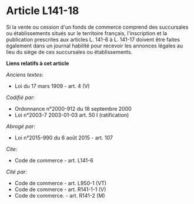 # Article L141-18

Si la vente ou cession d'un fonds de commerce comprend des succursales ou établissements situés sur le territoire français,
l'inscription et la publication prescrites aux articles L. 141-6 à L. 141-17 doivent être faites également dans un journal
habilité pour recevoir les annonces légales au lieu du siège de ces succursales ou établissements.

**Liens relatifs à cet article**

_Anciens textes_:

  - Loi du 17 mars 1909 - art. 4 (V)

_Codifié par_:

  - Ordonnance n°2000-912 du 18 septembre 2000
  - Loi n°2003-7 2003-01-03 art. 50 I (ratification)

_Abrogé par_:

  - Loi n°2015-990 du 6 août 2015 - art. 107

_Cite_:

  - Code de commerce - art. L141-6

_Cité par_:

  - Code de commerce - art. L950-1 (VT)
  - Code de commerce - art. R141-1-1 (V)
  - Code de commerce. - art. R141-2 (M)
